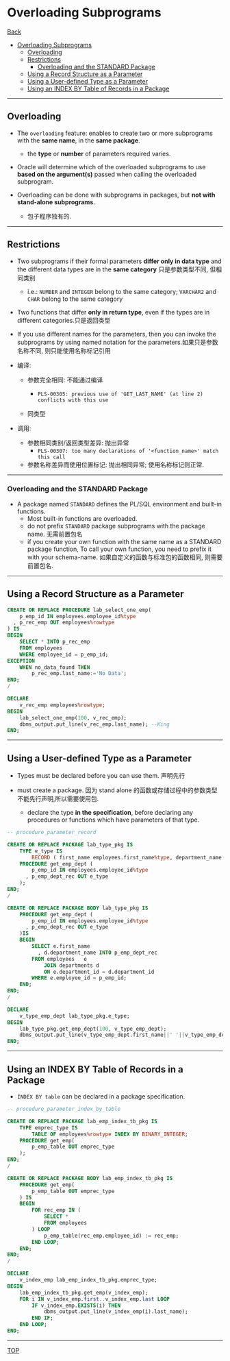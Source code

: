 # Overloading Subprograms

[Back](../index.md)

- [Overloading Subprograms](#overloading-subprograms)
  - [Overloading](#overloading)
  - [Restrictions](#restrictions)
    - [Overloading and the STANDARD Package](#overloading-and-the-standard-package)
  - [Using a Record Structure as a Parameter](#using-a-record-structure-as-a-parameter)
  - [Using a User-defined Type as a Parameter](#using-a-user-defined-type-as-a-parameter)
  - [Using an INDEX BY Table of Records in a Package](#using-an-index-by-table-of-records-in-a-package)

---

## Overloading

- The `overloading` feature: enables to create two or more subprograms with the **same name**, in the **same package**.

  - the **type** or **number** of parameters required varies.

- Oracle will determine which of the overloaded subprograms to use **based on the argument(s)** passed when calling the overloaded subprogram.

- Overloading can be done with subprograms in packages, but **not with stand-alone subprograms**.
  - 包子程序独有的.

---

## Restrictions

- Two subprograms if their formal parameters **differ only in data type** and the different data types are in the **same category** 只是参数类型不同, 但相同类别

  - i.e.: `NUMBER` and `INTEGER` belong to the same category; `VARCHAR2` and `CHAR` belong to the same category

- Two functions that differ **only in return type**, even if the types are in different categories.只是返回类型

- If you use different names for the parameters, then you can invoke the subprograms by using named notation for the parameters.如果只是参数名称不同, 则只能使用名称标记引用

- 编译:

  - 参数完全相同: 不能通过编译

    - `PLS-00305: previous use of 'GET_LAST_NAME' (at line 2) conflicts with this use`

  - 同类型

- 调用:
  - 参数相同类别/返回类型差异: 抛出异常
    - `PLS-00307: too many declarations of '<function_name>' match this call`
  - 参数名称差异而使用位置标记: 抛出相同异常; 使用名称标记则正常.

---

### Overloading and the STANDARD Package

- A package named `STANDARD` defines the PL/SQL environment and built-in functions.
  - Most built-in functions are overloaded.
  - do not prefix `STANDARD` package subprograms with the package name. 无需前置包名
  - if you create your own function with the same name as a STANDARD package function, To call your own function, you need to prefix it with your schema-name. 如果自定义的函数与标准包的函数相同, 则需要前置包名.

---

## Using a Record Structure as a Parameter

```sql
CREATE OR REPLACE PROCEDURE lab_select_one_emp(
    p_emp_id IN employees.employee_id%type
  , p_rec_emp OUT employees%rowtype
) IS
BEGIN
    SELECT * INTO p_rec_emp
    FROM employees
    WHERE employee_id = p_emp_id;
EXCEPTION
    WHEN no_data_found THEN
        p_rec_emp.last_name:='No Data';
END;
/

DECLARE
    v_rec_emp employees%rowtype;
BEGIN
    lab_select_one_emp(100, v_rec_emp);
    dbms_output.put_line(v_rec_emp.last_name); --King
END;
```

---

## Using a User-defined Type as a Parameter

- Types must be declared before you can use them. 声明先行

- must create a package. 因为 stand alone 的函数或存储过程中的参数类型不能先行声明,所以需要使用包.
  - declare the type **in the specification**, before declaring any procedures or functions which have parameters of that type.

```sql
-- procedure_parameter_record

CREATE OR REPLACE PACKAGE lab_type_pkg IS
    TYPE e_type IS
        RECORD ( first_name employees.first_name%type, department_name departments.department_name%type );
    PROCEDURE get_emp_dept (
        p_emp_id IN employees.employee_id%type
      , p_emp_dept_rec OUT e_type
    );
END;
/

CREATE OR REPLACE PACKAGE BODY lab_type_pkg IS
    PROCEDURE get_emp_dept (
        p_emp_id IN employees.employee_id%type
      , p_emp_dept_rec OUT e_type
    )IS
    BEGIN
        SELECT e.first_name
          , d.department_name INTO p_emp_dept_rec
        FROM employees   e
            JOIN departments d
            ON e.department_id = d.department_id
        WHERE e.employee_id = p_emp_id;
    END;
END;
/

DECLARE
    v_type_emp_dept lab_type_pkg.e_type;
BEGIN
    lab_type_pkg.get_emp_dept(100, v_type_emp_dept);
    dbms_output.put_line(v_type_emp_dept.first_name||' '||v_type_emp_dept.department_name);--Steven Executive
END;

```

---

## Using an INDEX BY Table of Records in a Package

- `INDEX BY table` can be declared in a package specification.

```sql
-- procedure_parameter_index_by_table

CREATE OR REPLACE PACKAGE lab_emp_index_tb_pkg IS
    TYPE emprec_type IS
        TABLE OF employees%rowtype INDEX BY BINARY_INTEGER;
    PROCEDURE get_emp(
        p_emp_table OUT emprec_type
    );
END;
/

CREATE OR REPLACE PACKAGE BODY lab_emp_index_tb_pkg IS
    PROCEDURE get_emp(
        p_emp_table OUT emprec_type
    ) IS
    BEGIN
        FOR rec_emp IN (
            SELECT *
            FROM employees
        ) LOOP
            p_emp_table(rec_emp.employee_id) := rec_emp;
        END LOOP;
    END;
END;
/

DECLARE
    v_index_emp lab_emp_index_tb_pkg.emprec_type;
BEGIN
    lab_emp_index_tb_pkg.get_emp(v_index_emp);
    FOR i IN v_index_emp.first..v_index_emp.last LOOP
        IF v_index_emp.EXISTS(i) THEN
            dbms_output.put_line(v_index_emp(i).last_name);
        END IF;
    END LOOP;
END;

```

---

[TOP](#overloading-subprograms)
